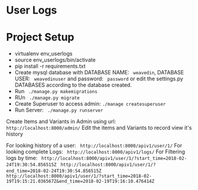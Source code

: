 # User Logs

# Project Setup

  - virtualenv env_userlogs
  - source env_userlogs/bin/activate
  - pip install -r requirements.txt
  - Create mysql database with DATABASE NAME: ` weavedin`, DATABASE USER: ` weavedinuser` and password: ` password` or edit the settings.py DATABASES according to the database created. 
  - Run ` ./manage.py makemigrations`
  - RUn ` ./manage.py migrate`
  - Create Superuser to access admin: ` ./manage createsuperuser `
  - Run Server: ` ./manage.py runserver`


Create Items and Variants in Admin using url: ` http://localhost:8000/admin/`
Edit the items and Variants to record view it's history

For looking history of a user: ` http://localhost:8000/apiv1/user/1/`
For looking complete Logs: ` http://localhost:8000/apiv1/logs/`
For Filtering logs by time: 
` http://localhost:8000/apiv1/user/1/?start_time=2018-02-24T19:30:54.856515Z`
` http://localhost:8000/apiv1/user/1/?end_time=2018-02-24T19:30:54.856515Z`
` http://localhost:8000/apiv1/user/1/?start_time=2018-02-19T19:15:21.036567Z&end_time=2018-02-19T19:16:10.476414Z`